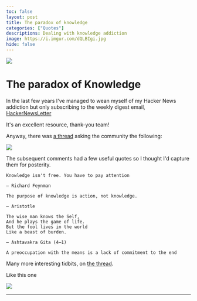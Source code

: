```yaml
---
toc: false
layout: post
title: The paradox of knowledge
categories: ["Quotes"]
descriptions: Dealing with knowledge addiction
image: https://i.imgur.com/dQLBIgi.jpg
hide: false
---
```


<style> strong {background-color: yellow; font-weight:normal} .post-content #header-image img {width:40%}</style>
<div id="header-image">
<img src="https://i.imgur.com/dQLBIgi.jpg">
</div>

# The paradox of Knowledge

In the last few years I've managed to wean myself of my Hacker News addiction but only subscribing to the weekly digest email, [HackerNewsLetter](https://hackernewsletter.com/?ref=find-your-newsletter)

It's an excellent resource, thank-you team!

Anyway, there was [a thread](https://news.ycombinator.com/item?id=34710830) asking the community the following:

![](https://i.imgur.com/8aOItMb.png)

The subsequent comments had a few useful quotes so I thought I'd capture them for posterity.

```
Knowledge isn't free. You have to pay attention

― Richard Feynman
```

```
The purpose of knowledge is action, not knowledge.

― Aristotle
```

```
The wise man knows the Self,
And he plays the game of life.
But the fool lives in the world
Like a beast of burden.

― Ashtavakra Gita (4―1)
```

```
A preoccupation with the means is a lack of commitment to the end
```

Many more interesting tidbits, on [the thread](https://news.ycombinator.com/item?id=34710830).

Like this one

![](https://i.imgur.com/rMvwOL7.png)

---
